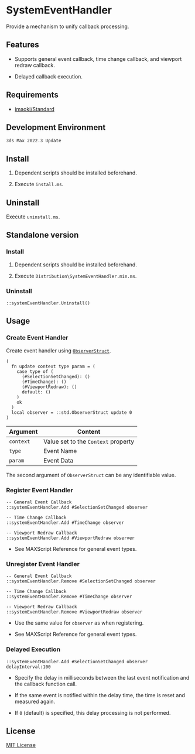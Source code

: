 # SystemEventHandler

Provide a mechanism to unify callback processing.
<!-- コールバックの処理を一本化するための仕組みを提供する。 -->

## Features
<!-- 特徴 -->

* Supports general event callback, time change callback, and viewport redraw callback.
  <!-- 一般イベントコールバック、時間変更コールバック、ビューポート再描画コールバックに対応。 -->

* Delayed callback execution.
  <!-- コールバックの遅延実行。 -->

## Requirements
<!-- 要件 -->

* [imaoki/Standard](https://github.com/imaoki/Standard)

## Development Environment
<!-- 開発環境 -->

`3ds Max 2022.3 Update`

## Install
<!-- インストールする -->

01. Dependent scripts should be installed beforehand.
    <!-- 依存スクリプトは予めインストールしておく。 -->

02. Execute `install.ms`.
    <!-- `install.ms`を実行する。 -->

## Uninstall
<!-- アンインストールする -->

Execute `uninstall.ms`.
<!-- `uninstall.ms`を実行する。 -->

## Standalone version
<!-- スタンドアローン版 -->

### Install
<!-- インストールする -->

01. Dependent scripts should be installed beforehand.
    <!-- 依存スクリプトは予めインストールしておく。 -->

02. Execute `Distribution\SystemEventHandler.min.ms`.
    <!-- `Distribution\SystemEventHandler.min.ms`を実行する。 -->

### Uninstall
<!-- アンインストールする -->

```maxscript
::systemEventHandler.Uninstall()
```

## Usage
<!-- 使い方 -->

### Create Event Handler
<!-- イベントハンドラの作成 -->

Create event handler using [`ObserverStruct`](https://imaoki.github.io/mxskb/mxsdoc/standard-observer.html).
<!-- [`ObserverStruct`](https://imaoki.github.io/mxskb/mxsdoc/standard-observer.html)を使用してイベントハンドラを作成する。 -->

```maxscript
(
  fn update context type param = (
    case type of (
      (#SelectionSetChanged): ()
      (#TimeChange): ()
      (#ViewportRedraw): ()
      default: ()
    )
    ok
  )
  local observer = ::std.ObserverStruct update 0
)
```

| Argument  | Content                             |
| --------- | ----------------------------------- |
| `context` | Value set to the `Context` property |
| `type`    | Event Name                          |
| `param`   | Event Data                          |
<!-- `Context`プロパティに設定した値 -->
<!-- イベント名 -->
<!-- イベントデータ -->

The second argument of `ObserverStruct` can be any identifiable value.
<!-- `ObserverStruct`の第二引数には識別可能な任意の値を指定する。 -->

### Register Event Handler
<!-- イベントハンドラの登録 -->

```maxscript
-- General Event Callback
::systemEventHandler.Add #SelectionSetChanged observer

-- Time Change Callback
::systemEventHandler.Add #TimeChange observer

-- Viewport Redraw Callback
::systemEventHandler.Add #ViewportRedraw observer
```

* See MAXScript Reference for general event types.
  <!-- 一般イベントのタイプはMAXScriptリファレンスを参照。 -->

### Unregister Event Handler
<!-- イベントハンドラの登録解除 -->

```maxscript
-- General Event Callback
::systemEventHandler.Remove #SelectionSetChanged observer

-- Time Change Callback
::systemEventHandler.Remove #TimeChange observer

-- Viewport Redraw Callback
::systemEventHandler.Remove #ViewportRedraw observer
```

* Use the same value for `observer` as when registering.
  <!-- `observer`は登録時と同じ値を使用する。 -->

* See MAXScript Reference for general event types.
  <!-- 一般イベントのタイプはMAXScriptリファレンスを参照。 -->

### Delayed Execution
<!-- 遅延実行 -->

```maxscript
::systemEventHandler.Add #SelectionSetChanged observer delayInterval:100
```

* Specify the delay in milliseconds between the last event notification and the callback function call.
  <!-- 最後にイベントが通知されてからコールバック関数を呼び出すまでの遅延時間をミリ秒で指定する。 -->

* If the same event is notified within the delay time, the time is reset and measured again.
  <!-- 遅延時間以内に同じイベントが通知された場合は時間をリセットして計測し直す。 -->

* If `0` (default) is specified, this delay processing is not performed.
  <!-- `0`（既定値）を指定した場合はこの遅延処理を行わない。 -->

## License
<!-- ライセンス -->

[MIT License](https://github.com/imaoki/SystemEventHandler/blob/main/LICENSE)
